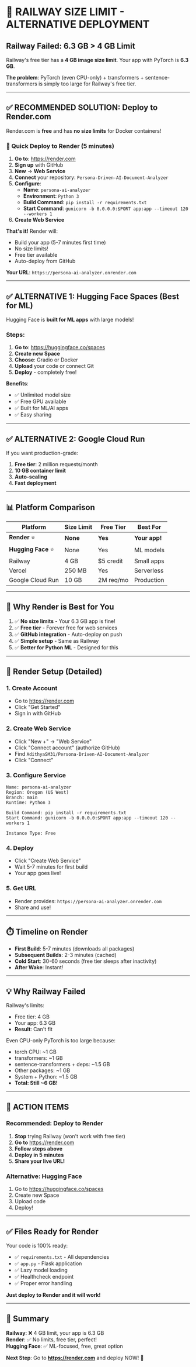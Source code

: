 # 🚨 RAILWAY SIZE LIMIT - ALTERNATIVE DEPLOYMENT

## Railway Failed: 6.3 GB > 4 GB Limit

Railway's free tier has a **4 GB image size limit**. Your app with PyTorch is **6.3 GB**.

**The problem**: PyTorch (even CPU-only) + transformers + sentence-transformers is simply too large for Railway's free tier.

---

## ✅ RECOMMENDED SOLUTION: Deploy to Render.com

Render.com is **free** and has **no size limits** for Docker containers!

### 🚀 Quick Deploy to Render (5 minutes)

1. **Go to**: https://render.com
2. **Sign up** with GitHub
3. **New** → **Web Service**
4. **Connect** your repository: `Persona-Driven-AI-Document-Analyzer`
5. **Configure**:
   - **Name**: `persona-ai-analyzer`
   - **Environment**: `Python 3`
   - **Build Command**: `pip install -r requirements.txt`
   - **Start Command**: `gunicorn -b 0.0.0.0:$PORT app:app --timeout 120 --workers 1`
6. **Create Web Service**

**That's it!** Render will:
- Build your app (5-7 minutes first time)
- No size limits!
- Free tier available
- Auto-deploy from GitHub

**Your URL**: `https://persona-ai-analyzer.onrender.com`

---

## ✅ ALTERNATIVE 1: Hugging Face Spaces (Best for ML)

Hugging Face is **built for ML apps** with large models!

### Steps:

1. **Go to**: https://huggingface.co/spaces
2. **Create new Space**
3. **Choose**: Gradio or Docker
4. **Upload** your code or connect Git
5. **Deploy** - completely free!

**Benefits**:
- ✅ Unlimited model size
- ✅ Free GPU available
- ✅ Built for ML/AI apps
- ✅ Easy sharing

---

## ✅ ALTERNATIVE 2: Google Cloud Run

If you want production-grade:

1. **Free tier**: 2 million requests/month
2. **10 GB container limit**
3. **Auto-scaling**
4. **Fast deployment**

---

## 📊 Platform Comparison

| Platform | Size Limit | Free Tier | Best For |
|----------|------------|-----------|----------|
| **Render** ⭐ | **None** | **Yes** | **Your app!** |
| **Hugging Face** ⭐ | None | Yes | ML models |
| Railway | 4 GB | $5 credit | Small apps |
| Vercel | 250 MB | Yes | Serverless |
| Google Cloud Run | 10 GB | 2M req/mo | Production |

---

## 🎯 Why Render is Best for You

1. ✅ **No size limits** - Your 6.3 GB app is fine!
2. ✅ **Free tier** - Forever free for web services
3. ✅ **GitHub integration** - Auto-deploy on push
4. ✅ **Simple setup** - Same as Railway
5. ✅ **Better for Python ML** - Designed for this

---

## 📝 Render Setup (Detailed)

### 1. Create Account
- Go to https://render.com
- Click "Get Started"
- Sign in with GitHub

### 2. Create Web Service
- Click "New +" → "Web Service"
- Click "Connect account" (authorize GitHub)
- Find `AdithyaSM31/Persona-Driven-AI-Document-Analyzer`
- Click "Connect"

### 3. Configure Service
```
Name: persona-ai-analyzer
Region: Oregon (US West)
Branch: main
Runtime: Python 3

Build Command: pip install -r requirements.txt
Start Command: gunicorn -b 0.0.0.0:$PORT app:app --timeout 120 --workers 1

Instance Type: Free
```

### 4. Deploy
- Click "Create Web Service"
- Wait 5-7 minutes for first build
- Your app goes live!

### 5. Get URL
- Render provides: `https://persona-ai-analyzer.onrender.com`
- Share and use!

---

## ⏱️ Timeline on Render

- **First Build**: 5-7 minutes (downloads all packages)
- **Subsequent Builds**: 2-3 minutes (cached)
- **Cold Start**: 30-60 seconds (free tier sleeps after inactivity)
- **After Wake**: Instant!

---

## 💡 Why Railway Failed

Railway's limits:
- Free tier: 4 GB
- Your app: 6.3 GB
- **Result**: Can't fit

Even CPU-only PyTorch is too large because:
- torch CPU: ~1 GB
- transformers: ~1 GB
- sentence-transformers + deps: ~1.5 GB
- Other packages: ~1 GB
- System + Python: ~1.5 GB
- **Total: Still ~6 GB!**

---

## 🚀 ACTION ITEMS

### Recommended: Deploy to Render

1. **Stop** trying Railway (won't work with free tier)
2. **Go to** https://render.com
3. **Follow steps above**
4. **Deploy in 5 minutes**
5. **Share your live URL!**

### Alternative: Hugging Face

1. Go to https://huggingface.co/spaces
2. Create new Space
3. Upload code
4. Deploy!

---

## ✅ Files Ready for Render

Your code is 100% ready:
- ✅ `requirements.txt` - All dependencies
- ✅ `app.py` - Flask application
- ✅ Lazy model loading
- ✅ Healthcheck endpoint
- ✅ Proper error handling

**Just deploy to Render and it will work!**

---

## 🎉 Summary

**Railway**: ❌ 4 GB limit, your app is 6.3 GB  
**Render**: ✅ No limits, free tier, perfect!  
**Hugging Face**: ✅ ML-focused, free, great option  

**Next Step**: Go to **https://render.com** and deploy NOW! 🚀
